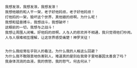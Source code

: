    我想发泄，我想发泄，我想发泄！
    我想他娘的和人干一架，老子好他妈烦，老子好他妈烦！
    打他妈的一架，毁坏这个世界，真他娘的烦啊，为什么呢！
    我想和猛兽搏斗，我想战斗，我想破坏！
    这眼前的一切，我想与之战斗！
    我想让周围人闭嘴，好他妈的烦啊，人与人的悲欢并不相通，我只觉得他们吵闹。
    人与人很难相互理解，让这世界感受痛楚！神罗天征！


    为什么我经常在乎别人的看法，为什么我的人格这么回避？
    为什么我不敢随意地伤害别人，难道真的是刻在我骨子里地基因太善良了吗？
    我身体流淌的血液，我的愤怒，我的怒气，何去何从？
    
